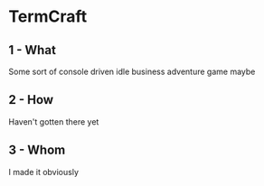 # TermCraft

## 1 - What
Some sort of console driven idle business adventure game maybe

## 2 - How
Haven't gotten there yet

## 3 - Whom
I made it obviously
